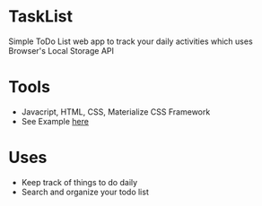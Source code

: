 # TaskList
Simple ToDo List web app to track your daily activities which uses Browser's Local Storage API
# Tools
* Javacript, HTML, CSS, Materialize CSS Framework
* See Example [here](https://anantsaini.github.io/tasklist)
# Uses
* Keep track of things to do daily
* Search and organize your todo list
